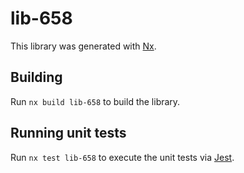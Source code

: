 # lib-658

This library was generated with [Nx](https://nx.dev).

## Building

Run `nx build lib-658` to build the library.

## Running unit tests

Run `nx test lib-658` to execute the unit tests via [Jest](https://jestjs.io).
